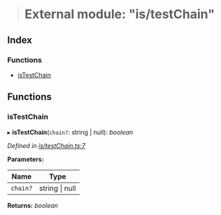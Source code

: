 > # External module: "is/testChain"

## Index

### Functions

* [isTestChain](_is_testchain_.md#istestchain)

## Functions

###  isTestChain

▸ **isTestChain**(`chain?`: string | null): *boolean*

*Defined in [is/testChain.ts:7](https://github.com/polkadot-js/common/blob/de7e9f8/packages/util/src/is/testChain.ts#L7)*

**Parameters:**

Name | Type |
------ | ------ |
`chain?` | string \| null |

**Returns:** *boolean*
